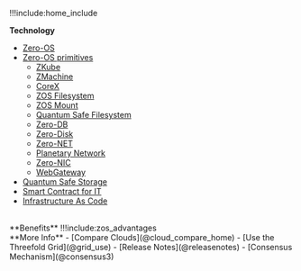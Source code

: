 !!!include:home_include

**Technology**

- [Zero-OS](@zos)
- [Zero-OS primitives](@tfgrid_primitives)
  - [ZKube](@zkube)
  - [ZMachine](@zmachine)
  - [CoreX](@corex)
  - [ZOS Filesystem](@zos_fs)
  - [ZOS Mount](@zmount)
  - [Quantum Safe Filesystem](@qsfs)
  - [Zero-DB](@zdb)
  - [Zero-Disk](@zdisk)
  - [Zero-NET](@znet)
  - [Planetary Network](@planetary_network)
  - [Zero-NIC](@znic)
  - [WebGateway](@webgw)
- [Quantum Safe Storage](@qsss)
- [Smart Contract for IT](@smartcontract_it)
- [Infrastructure As Code](@smartcontract_iac)
<BR>
**Benefits**
!!!include:zos_advantages
<BR>
**More Info**
- [Compare Clouds](@cloud_compare_home)
- [Use the Threefold Grid](@grid_use)
- [Release Notes](@releasenotes)
- [Consensus Mechanism](@consensus3)